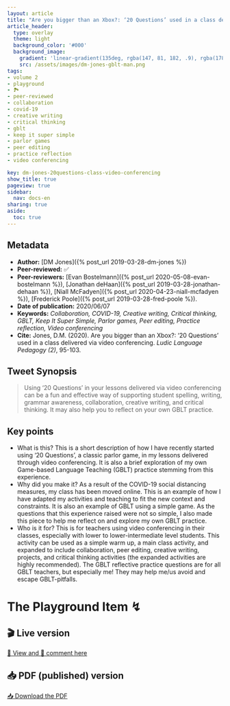 ```yaml
---
layout: article
title: "Are you bigger than an Xbox?: ‘20 Questions’ used in a class delivered via video conferencing"
article_header:
  type: overlay
  theme: light
  background_color: '#000'
  background_image:
    gradient: 'linear-gradient(135deg, rgba(147, 81, 182, .9), rgba(178, 236, 145 , .9))'
    src: /assets/images/dm-jones-gblt-man.png
tags:
- volume 2
- playground
- 🏞
- peer-reviewed
- collaboration
- covid-19
- creative writing
- critical thinking
- gblt
- keep it super simple
- parlor games
- peer editing
- practice reflection
- video conferencing 

key: dm-jones-20questions-class-video-conferencing
show_title: true
pageview: true
sidebar:
  nav: docs-en
sharing: true
aside:
  toc: true
---
```


<!--more-->

## Metadata

- **Author:** [DM Jones]({% post_url 2019-03-28-dm-jones %})
- **Peer-reviewed:** ✅
- **Peer-reviewers:** [Evan Bostelmann]({% post_url 2020-05-08-evan-bostelmann %}), [Jonathan deHaan]({% post_url 2019-03-28-jonathan-dehaan %}), [Niall McFadyen]({% post_url 2020-04-23-niall-mcfadyen %}), [Frederick Poole]({% post_url 2019-03-28-fred-poole %}).
- **Date of publication:** 2020/06/07
- **Keywords:** *Collaboration, COVID-19, Creative writing, Critical thinking, GBLT, Keep It Super Simple, Parlor games, Peer editing, Practice reflection, Video conferencing*
- **Cite:** Jones, D.M. (2020). Are you bigger than an Xbox?: ‘20 Questions’ used in a class delivered via video conferencing. *Ludic Language Pedagogy (2)*, 95-103.


## Tweet Synopsis 

> Using ‘20 Questions’ in your lessons delivered via video conferencing can be a fun and effective way of supporting student spelling, writing, grammar awareness, collaboration, creative writing, and critical thinking. It may also help you to reflect on your own GBLT practice.


## Key points

- What is this? This is a short description of how I have recently started using ‘20 Questions’, a classic parlor game, in my lessons delivered through video conferencing. It is also a brief exploration of my own Game-based Language Teaching (GBLT) practice stemming from this experience.
- Why did you make it? As a result of the COVID-19 social distancing measures, my class has been moved online. This is an example of how I have adapted my activities and teaching to fit the new context and constraints. It is also an example of GBLT using a simple game. As the questions that this experience raised were not so simple, I also made this piece to help me reflect on and explore my own GBLT practice.
- Who is it for? This is for teachers using video conferencing in their classes, especially with lower to lower-intermediate level students. This activity can be used as a simple warm up, a main class activity, and expanded to include collaboration, peer editing, creative writing, projects, and critical thinking activities (the expanded activities are highly recommended). The GBLT reflective practice questions are for all GBLT teachers, but especially me! They may help me/us avoid and escape GBLT-pitfalls.  

# The Playground Item ↯

## 🎬 Live version

<a class="button button--success button--rounded button--lg" href="https://docs.google.com/document/d/1fHLqXDu7-Vs-BcvBne2aXjAkAiXVutc48L9WEr1ufo0/edit?usp=sharing">👀 View and 📝 comment here </a> 

## 📥 PDF (published) version

<a class="button button--action button--rounded button--lg" href="/assets/publication-pdfs/dm-jones-20questions-class-video-conferencing.pdf"><i class="fas fa-file-download"></i> 📥 Download the PDF </a>
